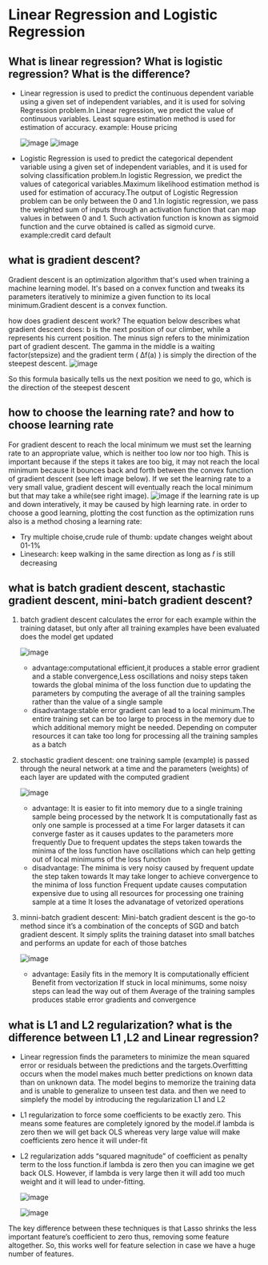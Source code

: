 # Linear Regression and Logistic Regression
## What is linear regression? What is logistic regression? What is the difference?
* Linear regression is used to predict the continuous dependent variable using a given set of independent variables, and it is used for solving Regression problem.In Linear regression, we predict the value of continuous variables. Least square estimation method is used for estimation of accuracy.
example: House pricing

   
   ![image](https://user-images.githubusercontent.com/63558665/117905179-bcfada00-b2a0-11eb-826e-1daf125867b6.png)
   ![image](https://user-images.githubusercontent.com/63558665/117905255-e4ea3d80-b2a0-11eb-8f2b-97c830082280.png)


* Logistic Regression is used to predict the categorical dependent variable using a given set of independent variables, and it is used for solving classification problem.In logistic Regression, we predict the values of categorical variables.Maximum likelihood estimation method is used for estimation of accuracy.The output of Logistic Regression problem can be only between the 0 and 1.In logistic regression, we pass the weighted sum of inputs through an activation function that can map values in between 0 and 1. Such activation function is known as sigmoid function and the curve obtained is called as sigmoid curve.
example:credit card default

## what is gradient descent?
Gradient descent is an optimization algorithm that's used when training a machine learning model. It's based on a convex function and tweaks its parameters iteratively to   minimize a given function to its local minimum.Gradient descent is a convex function.

how does gradient descent work?
The equation below describes what gradient descent does: b is the next position of our climber, while a represents his current position. The minus sign refers to the minimization part of gradient descent. The gamma in the middle is a waiting factor(stepsize) and the gradient term ( Δf(a) ) is simply the direction of the steepest descent.
    ![image](https://user-images.githubusercontent.com/63558665/117905892-e9632600-b2a1-11eb-9a4d-6a7eb210113c.png)

So this formula basically tells us the next position we need to go, which is the direction of the steepest descent
## how to choose the learning rate? and how to choose learning rate
For gradient descent to reach the local minimum we must set the learning rate to an appropriate value, which is neither too low nor too high. This is important because if the steps it takes are too big, it may not reach the local minimum because it bounces back and forth between the convex function of gradient descent (see left image below). If we set the learning rate to a very small value, gradient descent will eventually reach the local minimum but that may take a while(see right image).
   ![image](https://user-images.githubusercontent.com/63558665/117906321-ace3fa00-b2a2-11eb-9767-71d24d1923c2.png)
if the learning rate is up and down interatively, it may be caused by high learning rate.
in order to choose a good learning, plotting the cost function as the optimization runs also is a method
chosing a learning rate:
* Try multiple choise,crude rule of thumb: update changes weight about 01-1%
* Linesearch: keep walking in the same direction as long as 𝑓 is still decreasing

## what is batch gradient descent, stachastic gradient descent, mini-batch gradient descent?
1. batch gradient descent calculates the error for each example within the training dataset, but only after all training examples have been evaluated does the model get updated
     
     ![image](https://user-images.githubusercontent.com/63558665/117908665-d2730280-b2a6-11eb-8265-935f26e9e2d8.png)
     * advantage:computational efficient,it produces a stable error gradient and a stable convergence,Less oscillations and noisy steps taken towards the global minima of the loss function due to updating the parameters by computing the average of all the training samples rather than the value of a single sample
     * disadvantage:stable error gradient can lead to a local minimum.The entire training set can be too large to process in the memory due to which additional memory might be needed. Depending on computer resources it can take too long for processing all the training samples as a batch
2. stochastic gradient descent: one training sample (example) is passed through the neural network at a time and the parameters (weights) of each layer are updated with the computed gradient

    ![image](https://user-images.githubusercontent.com/63558665/117910801-98a3fb00-b2aa-11eb-864b-de57abb9ff20.png)

    * advantage:
    It is easier to fit into memory due to a single training sample being processed by the network
    It is computationally fast as only one sample is processed at a time
    For larger datasets it can converge faster as it causes updates to the parameters more frequently
    Due to frequent updates the steps taken towards the minima of the loss function have oscillations which can help getting out of local minimums of the loss function
    * disadvantage:
    The minima is very noisy caused by frequent update the step taken towards
    It may take longer to achieve convergence to the minima of loss function
    Frequent update causes computation expensive due to using all resources for processing one training sample at a time
    It loses the advanatage of vetorized operations
 3. minni-batch gradient descent: Mini-batch gradient descent is the go-to method since it’s a combination of the concepts of SGD and batch gradient descent. It simply splits the training dataset into small batches and performs an update for each of those batches
 
    ![image](https://user-images.githubusercontent.com/63558665/117910758-80cc7700-b2aa-11eb-85e9-a93a486a046f.png)
    
    * advantage:
    Easily fits in the memory
    It is computationally efficient
    Benefit from vectorization
    If stuck in local minimums, some noisy steps can lead the way out of them
    Average of the training samples produces stable error gradients and convergence
 ## what is L1 and L2 regularization? what is the difference between L1 ,L2 and Linear regression?
 * Linear regression finds the parameters to minimize the mean squared error or residuals between the predictions and the targets.Overfitting occurs when the model makes much better predictions on known data than on unknown data. The model begins to memorize the training data and is unable to generalize to unseen test data. and then we need to simplefy the model by introducing the regularization L1 and L2
 * L1 regularization to force some coefficients to be exactly zero. This means some features are completely ignored by the model.if lambda is zero then we will get back OLS whereas very large value will make coefficients zero hence it will under-fit
 * L2 regularization adds “squared magnitude” of coefficient as penalty term to the loss function.if lambda is zero then you can imagine we get back OLS. However, if lambda is very large then it will add too much weight and it will lead to under-fitting.
    
    
    ![image](https://user-images.githubusercontent.com/63558665/117913152-d2770080-b2ae-11eb-9f7a-d73ad0156754.png)


    ![image](https://user-images.githubusercontent.com/63558665/117913034-9e9bdb00-b2ae-11eb-81f1-97763aa9163f.png)
    
The key difference between these techniques is that Lasso shrinks the less important feature’s coefficient to zero thus, removing some feature altogether. So, this works well for feature selection in case we have a huge number of features.

 
 

